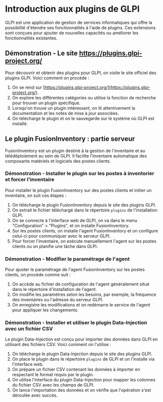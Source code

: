 # Introduction aux plugins de GLPI

GLPI est une application de gestion de services informatiques qui offre la possibilité d'étendre ses fonctionnalités à l'aide de plugins. Ces extensions sont conçues pour ajouter de nouvelles capacités ou améliorer les fonctionnalités existantes.

## Démonstration - Le site https://plugins.glpi-project.org/

Pour découvrir et obtenir des plugins pour GLPI, on visite le site officiel des plugins GLPI. Voici comment on procède :

1. On se rend sur [https://plugins.glpi-project.org/](https://plugins.glpi-project.org/).
2. On explore les différentes catégories ou utilise la fonction de recherche pour trouver un plugin spécifique.
3. Lorsqu'on trouve un plugin intéressant, on lit attentivement la documentation et les notes de mise à jour associées.
4. On télécharge le plugin et on le sauvegarde sur le système où GLPI est installé.

## Le plugin FusionInventory : partie serveur

FusionInventory est un plugin destiné à la gestion de l'inventaire et au télédéploiement au sein de GLPI. Il facilite l'inventaire automatique des composants matériels et logiciels des postes clients.

### Démonstration - Installer le plugin sur les postes à inventorier et forcer l'inventaire

Pour installer le plugin FusionInventory sur des postes clients et initier un inventaire, on suit ces étapes :

1. On télécharge le plugin FusionInventory depuis le site des plugins GLPI.
2. On extrait le fichier téléchargé dans le répertoire `plugins` de l'installation GLPI.
3. On se connecte à l'interface web de GLPI, on va dans le menu "Configuration" > "Plugins", et on installe FusionInventory.
4. Sur les postes clients, on installe l'agent FusionInventory et on configure celui-ci pour communiquer avec le serveur GLPI.
5. Pour forcer l'inventaire, on exécute manuellement l'agent sur les postes clients ou on planifie une tâche dans GLPI.

### Démonstration - Modifier le paramétrage de l'agent

Pour ajuster le paramétrage de l'agent FusionInventory sur les postes clients, on procède comme suit :

1. On accède au fichier de configuration de l'agent généralement situé dans le répertoire d'installation de l'agent.
2. On modifie les paramètres selon les besoins, par exemple, la fréquence des inventaires ou l'adresse du serveur GLPI.
3. On enregistre les modifications et on redémarre le service de l'agent pour appliquer les changements.

### Démonstration - Installer et utiliser le plugin Data-Injection avec un fichier CSV

Le plugin Data-Injection est conçu pour importer des données dans GLPI en utilisant des fichiers CSV. Voici comment on l'utilise :

1. On télécharge le plugin Data-Injection depuis le site des plugins GLPI.
2. On place le plugin dans le répertoire `plugins` de GLPI et on l'installe via l'interface web.
3. On prépare un fichier CSV contenant les données à importer en respectant le format requis par le plugin.
4. On utilise l'interface du plugin Data-Injection pour mapper les colonnes du fichier CSV avec les champs de GLPI.
5. On lance l'importation des données et on vérifie que l'opération s'est déroulée avec succès.

